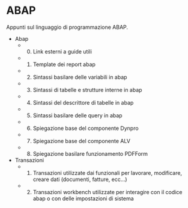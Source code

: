 <h1>ABAP</h1>

Appunti sul linguaggio di programmazione ABAP. 

- Abap
    - 00. Link esterni a guide utili
    - 01. Template dei report abap
    - 02. Sintassi basilare delle variabili in abap
    - 03. Sintassi di tabelle e strutture interne in abap
    - 04. Sintassi del descrittore di tabelle in abap
    - 05. Sintassi basilare delle query in abap
    - 06. Spiegazione base del componente Dynpro
    - 07. Spiegazione base del componente ALV
    - 08. Spiegazione basilare funzionamento PDFForm 
- Transazioni
    - 01. Transazioni utilizzate dai funzionali per lavorare, modificare, creare dati (documenti, fatture, ecc...)
    - 02. Transazioni workbench utilizzate per interagire con il codice abap o con delle impostazioni di sistema

  
